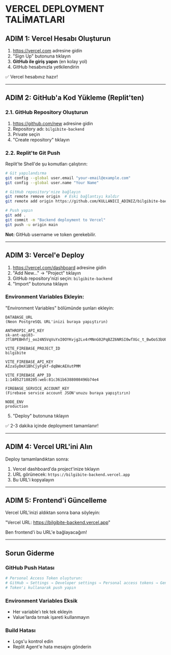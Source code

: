 # VERCEL DEPLOYMENT TALİMATLARI

## ADIM 1: Vercel Hesabı Oluşturun

1. https://vercel.com adresine gidin
2. "Sign Up" butonuna tıklayın
3. **GitHub ile giriş yapın** (en kolay yol)
4. GitHub hesabınızla yetkilendirin

✅ Vercel hesabınız hazır!

---

## ADIM 2: GitHub'a Kod Yükleme (Replit'ten)

### 2.1. GitHub Repository Oluşturun

1. https://github.com/new adresine gidin
2. Repository adı: `bilgibite-backend`
3. Private seçin
4. "Create repository" tıklayın

### 2.2. Replit'te Git Push

Replit'te Shell'de şu komutları çalıştırın:

```bash
# Git yapılandırma
git config --global user.email "your-email@example.com"
git config --global user.name "Your Name"

# GitHub repository'nize bağlayın
git remote remove origin  # Eski bağlantıyı kaldır
git remote add origin https://github.com/KULLANICI_ADINIZ/bilgibite-backend.git

# Push yapın
git add .
git commit -m "Backend deployment to Vercel"
git push -u origin main
```

**Not:** GitHub username ve token gerekebilir.

---

## ADIM 3: Vercel'e Deploy

1. https://vercel.com/dashboard adresine gidin
2. "Add New..." → "Project" tıklayın
3. GitHub repository'nizi seçin: `bilgibite-backend`
4. "Import" butonuna tıklayın

### Environment Variables Ekleyin:

"Environment Variables" bölümünde şunları ekleyin:

```
DATABASE_URL
(Neon PostgreSQL URL'inizi buraya yapıştırın)

ANTHROPIC_API_KEY
sk-ant-api03-JTlBPEBHhfj_oo24N5VqVuYxI0OYKvjg2Lv4rMNnG02PqBZZ6NRSI0wfXGc_t_BwOoS3bU0UzPdhyZQZs0w8wAA

VITE_FIREBASE_PROJECT_ID
bilgibite

VITE_FIREBASE_API_KEY
AIzaSyDmX1BhCjyFgkf-dqBWcAEXutPMM

VITE_FIREBASE_APP_ID
1:140527188205:web:81c361b6388008496b74e4

FIREBASE_SERVICE_ACCOUNT_KEY
(Firebase service account JSON'unuzu buraya yapıştırın)

NODE_ENV
production
```

5. "Deploy" butonuna tıklayın

✅ 2-3 dakika içinde deployment tamamlanır!

---

## ADIM 4: Vercel URL'ini Alın

Deploy tamamlandıktan sonra:

1. Vercel dashboard'da project'inize tıklayın
2. URL görünecek: `https://bilgibite-backend.vercel.app`
3. Bu URL'i kopyalayın

---

## ADIM 5: Frontend'i Güncelleme

Vercel URL'inizi aldıktan sonra bana söyleyin:

"Vercel URL: https://bilgibite-backend.vercel.app"

Ben frontend'i bu URL'e bağlayacağım!

---

## Sorun Giderme

### GitHub Push Hatası
```bash
# Personal Access Token oluşturun:
# GitHub → Settings → Developer settings → Personal access tokens → Generate new token
# Token'ı kullanarak push yapın
```

### Environment Variables Eksik
- Her variable'ı tek tek ekleyin
- Value'larda tırnak işareti kullanmayın

### Build Hatası
- Logs'u kontrol edin
- Replit Agent'e hata mesajını gönderin
